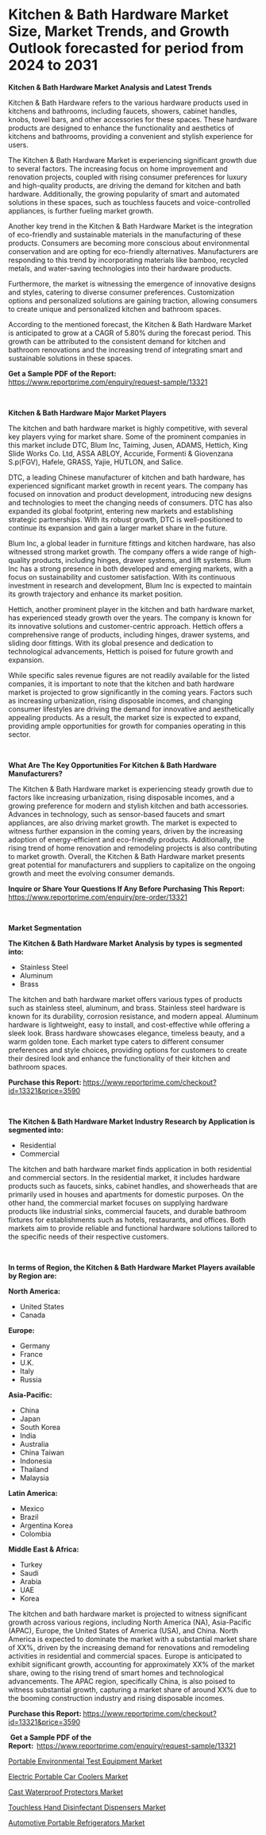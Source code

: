 <p><h1>Kitchen & Bath Hardware Market Size, Market Trends, and Growth Outlook forecasted for period from 2024 to 2031</h1></p><p><strong>Kitchen & Bath Hardware Market Analysis and Latest Trends</strong></p>
<p><p>Kitchen & Bath Hardware refers to the various hardware products used in kitchens and bathrooms, including faucets, showers, cabinet handles, knobs, towel bars, and other accessories for these spaces. These hardware products are designed to enhance the functionality and aesthetics of kitchens and bathrooms, providing a convenient and stylish experience for users.</p><p>The Kitchen & Bath Hardware Market is experiencing significant growth due to several factors. The increasing focus on home improvement and renovation projects, coupled with rising consumer preferences for luxury and high-quality products, are driving the demand for kitchen and bath hardware. Additionally, the growing popularity of smart and automated solutions in these spaces, such as touchless faucets and voice-controlled appliances, is further fueling market growth.</p><p>Another key trend in the Kitchen & Bath Hardware Market is the integration of eco-friendly and sustainable materials in the manufacturing of these products. Consumers are becoming more conscious about environmental conservation and are opting for eco-friendly alternatives. Manufacturers are responding to this trend by incorporating materials like bamboo, recycled metals, and water-saving technologies into their hardware products.</p><p>Furthermore, the market is witnessing the emergence of innovative designs and styles, catering to diverse consumer preferences. Customization options and personalized solutions are gaining traction, allowing consumers to create unique and personalized kitchen and bathroom spaces.</p><p>According to the mentioned forecast, the Kitchen & Bath Hardware Market is anticipated to grow at a CAGR of 5.80% during the forecast period. This growth can be attributed to the consistent demand for kitchen and bathroom renovations and the increasing trend of integrating smart and sustainable solutions in these spaces.</p></p>
<p><strong>Get a Sample PDF of the Report:&nbsp;</strong> <a href="https://www.reportprime.com/enquiry/request-sample/13321">https://www.reportprime.com/enquiry/request-sample/13321</a></p>
<p>&nbsp;</p>
<p><strong>Kitchen & Bath Hardware Major Market Players</strong></p>
<p><p>The kitchen and bath hardware market is highly competitive, with several key players vying for market share. Some of the prominent companies in this market include DTC, Blum Inc, Taiming, Jusen, ADAMS, Hettich, King Slide Works Co. Ltd, ASSA ABLOY, Accuride, Formenti & Giovenzana S.p(FGV), Hafele, GRASS, Yajie, HUTLON, and Salice.</p><p>DTC, a leading Chinese manufacturer of kitchen and bath hardware, has experienced significant market growth in recent years. The company has focused on innovation and product development, introducing new designs and technologies to meet the changing needs of consumers. DTC has also expanded its global footprint, entering new markets and establishing strategic partnerships. With its robust growth, DTC is well-positioned to continue its expansion and gain a larger market share in the future.</p><p>Blum Inc, a global leader in furniture fittings and kitchen hardware, has also witnessed strong market growth. The company offers a wide range of high-quality products, including hinges, drawer systems, and lift systems. Blum Inc has a strong presence in both developed and emerging markets, with a focus on sustainability and customer satisfaction. With its continuous investment in research and development, Blum Inc is expected to maintain its growth trajectory and enhance its market position.</p><p>Hettich, another prominent player in the kitchen and bath hardware market, has experienced steady growth over the years. The company is known for its innovative solutions and customer-centric approach. Hettich offers a comprehensive range of products, including hinges, drawer systems, and sliding door fittings. With its global presence and dedication to technological advancements, Hettich is poised for future growth and expansion.</p><p>While specific sales revenue figures are not readily available for the listed companies, it is important to note that the kitchen and bath hardware market is projected to grow significantly in the coming years. Factors such as increasing urbanization, rising disposable incomes, and changing consumer lifestyles are driving the demand for innovative and aesthetically appealing products. As a result, the market size is expected to expand, providing ample opportunities for growth for companies operating in this sector.</p></p>
<p>&nbsp;</p>
<p><strong>What Are The Key Opportunities For Kitchen & Bath Hardware Manufacturers?</strong></p>
<p><p>The Kitchen & Bath Hardware market is experiencing steady growth due to factors like increasing urbanization, rising disposable incomes, and a growing preference for modern and stylish kitchen and bath accessories. Advances in technology, such as sensor-based faucets and smart appliances, are also driving market growth. The market is expected to witness further expansion in the coming years, driven by the increasing adoption of energy-efficient and eco-friendly products. Additionally, the rising trend of home renovation and remodeling projects is also contributing to market growth. Overall, the Kitchen & Bath Hardware market presents great potential for manufacturers and suppliers to capitalize on the ongoing growth and meet the evolving consumer demands.</p></p>
<p><strong>Inquire or Share Your Questions If Any Before Purchasing This Report:</strong> <a href="https://www.reportprime.com/enquiry/pre-order/13321">https://www.reportprime.com/enquiry/pre-order/13321</a></p>
<p>&nbsp;</p>
<p><strong>Market Segmentation</strong></p>
<p><strong>The Kitchen & Bath Hardware Market Analysis by types is segmented into:</strong></p>
<p><ul><li>Stainless Steel</li><li>Aluminum</li><li>Brass</li></ul></p>
<p><p>The kitchen and bath hardware market offers various types of products such as stainless steel, aluminum, and brass. Stainless steel hardware is known for its durability, corrosion resistance, and modern appeal. Aluminum hardware is lightweight, easy to install, and cost-effective while offering a sleek look. Brass hardware showcases elegance, timeless beauty, and a warm golden tone. Each market type caters to different consumer preferences and style choices, providing options for customers to create their desired look and enhance the functionality of their kitchen and bathroom spaces.</p></p>
<p><strong>Purchase this Report:&nbsp;</strong><a href="https://www.reportprime.com/checkout?id=13321&price=3590">https://www.reportprime.com/checkout?id=13321&price=3590</a></p>
<p>&nbsp;</p>
<p><strong>The Kitchen & Bath Hardware Market Industry Research by Application is segmented into:</strong></p>
<p><ul><li>Residential</li><li>Commercial</li></ul></p>
<p><p>The kitchen and bath hardware market finds application in both residential and commercial sectors. In the residential market, it includes hardware products such as faucets, sinks, cabinet handles, and showerheads that are primarily used in houses and apartments for domestic purposes. On the other hand, the commercial market focuses on supplying hardware products like industrial sinks, commercial faucets, and durable bathroom fixtures for establishments such as hotels, restaurants, and offices. Both markets aim to provide reliable and functional hardware solutions tailored to the specific needs of their respective customers.</p></p>
<p>&nbsp;</p>
<p><strong>In terms of Region, the Kitchen & Bath Hardware Market Players available by Region are:</strong></p>
<p>
    <p> <strong> North America: </strong>
        <ul>
            <li>United States</li>
            <li>Canada</li>
        </ul>
        </p> 
    <p> <strong> Europe: </strong>
        <ul>
            <li>Germany</li>
            <li>France</li>
            <li>U.K.</li>
            <li>Italy</li>
            <li>Russia</li>
        </ul>
        </p> 
    <p> <strong> Asia-Pacific: </strong>
        <ul>
            <li>China</li>
            <li>Japan</li>
            <li>South Korea</li>
            <li>India</li>
            <li>Australia</li>
            <li>China Taiwan</li>
            <li>Indonesia</li>
            <li>Thailand</li>
            <li>Malaysia</li>
        </ul>
        </p> 
    <p> <strong> Latin America: </strong>
        <ul>
            <li>Mexico</li>
            <li>Brazil</li>
            <li>Argentina Korea</li>
            <li>Colombia</li>
        </ul>
        </p> 
    <p> <strong> Middle East & Africa: </strong>
        <ul>
            <li>Turkey</li>
            <li>Saudi</li>
            <li>Arabia</li>
            <li>UAE</li>
            <li>Korea</li>
        </ul>
    </p>
    </p>
<p><p>The kitchen and bath hardware market is projected to witness significant growth across various regions, including North America (NA), Asia-Pacific (APAC), Europe, the United States of America (USA), and China. North America is expected to dominate the market with a substantial market share of XX%, driven by the increasing demand for renovations and remodeling activities in residential and commercial spaces. Europe is anticipated to exhibit significant growth, accounting for approximately XX% of the market share, owing to the rising trend of smart homes and technological advancements. The APAC region, specifically China, is also poised to witness substantial growth, capturing a market share of around XX% due to the booming construction industry and rising disposable incomes.</p></p>
<p><strong>Purchase this Report: </strong><a href="https://www.reportprime.com/checkout?id=13321&price=3590">https://www.reportprime.com/checkout?id=13321&price=3590</a></p>
<p>&nbsp;<strong>Get a Sample PDF of the Report:&nbsp;&nbsp;</strong><a href="https://www.reportprime.com/enquiry/request-sample/13321">https://www.reportprime.com/enquiry/request-sample/13321</a></p>
<p><strong></strong></p>
<p><p><a href="https://medium.com/@saraprifti1917/portable-environmental-test-equipment-market-trends-and-market-analysis-forecasted-for-period-8f11df3011f8">Portable Environmental Test Equipment Market</a></p><p><a href="https://medium.com/@saraprifti1917/decoding-electric-portable-car-coolers-market-metrics-market-share-trends-and-growth-patterns-3c13658ae062">Electric Portable Car Coolers Market</a></p><p><a href="https://medium.com/@saraprifti1917/analyzing-cast-waterproof-protectors-market-global-industry-perspective-and-forecast-2024-to-480afa5b6703">Cast Waterproof Protectors Market</a></p><p><a href="https://medium.com/@saraprifti1917/touchless-hand-disinfectant-dispensers-market-size-cagr-trends-2024-2030-0401e7df3a1a">Touchless Hand Disinfectant Dispensers Market</a></p><p><a href="https://medium.com/@saraprifti1917/automotive-portable-refrigerators-market-outlook-industry-overview-and-forecast-2024-to-2031-bfcedeb2650d">Automotive Portable Refrigerators Market</a></p></p>